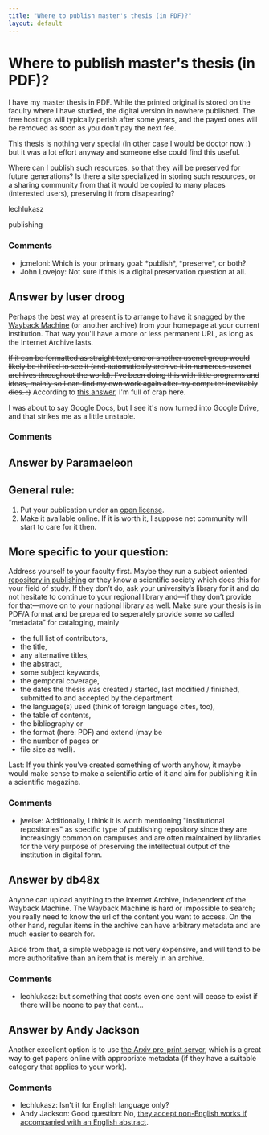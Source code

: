 ```yaml
---
title: "Where to publish master's thesis (in PDF)?"
layout: default
---
```

Where to publish master's thesis (in PDF)?
=====================
I have my master thesis in PDF. While the printed original is stored on
the faculty where I have studied, the digital version in nowhere
published. The free hostings will typically perish after some years, and
the payed ones will be removed as soon as you don't pay the next fee.

This thesis is nothing very special (in other case I would be doctor now
:) but it was a lot effort anyway and someone else could find this
useful.

Where can I publish such resources, so that they will be preserved for
future generations? Is there a site specialized in storing such
resources, or a sharing community from that it would be copied to many
places (interested users), preserving it from disapearing?

lechlukasz

<div class="tags"><span class="tag">publishing</span></div>

### Comments ###
* jcmeloni: Which is your primary goal: \*publish\*, \*preserve\*, or both?
* John Lovejoy: Not sure if this is a digital preservation question at all.


Answer by luser droog
----------------
Perhaps the best way at present is to arrange to have it snagged by the
[Wayback Machine](http://archive.org/web/web.php) (or another archive)
from your homepage at your current institution. That way you'll have a
more or less permanent URL, as long as the Internet Archive lasts.

~~If it can be formatted as straight text, one or another usenet group
would likely be thrilled to see it (and automatically archive it in
numerous usenet archives throughout the world). I've been doing this
with little programs and ideas, mainly so I can find my own work again
after my computer inevitably dies. :)~~ According to [this
answer](http://digitalpreservation.stackexchange.com/a/71/62), I'm full
of crap here.

I was about to say Google Docs, but I see it's now turned into Google
Drive, and that strikes me as a little unstable.

### Comments ###

Answer by Paramaeleon
----------------
General rule:
-------------

1.  Put your publication under an [open
    license](http://creativecommons.org/licenses/).
2.  Make it available online. If it is worth it, I suppose net community
    will start to care for it then.

More specific to your question:
-------------------------------

Address yourself to your faculty first. Maybe they run a subject
oriented [repository in
publishing](http://en.wikipedia.org/wiki/Repository_%28publishing%29) or
they know a scientific society which does this for your field of study.
If they don’t do, ask your university’s library for it and do not
hesitate to continue to your regional library and—if they don’t provide
for that—move on to your national library as well. Make sure your thesis
is in PDF/A format and be prepared to seperately provide some so called
“metadata” for cataloging, mainly

-   the full list of contributors,
-   the title,
-   any alternative titles,
-   the abstract,
-   some subject keywords,
-   the gemporal coverage,
-   the dates the thesis was created / started, last modified /
    finished, submitted to and accepted by the department
-   the language(s) used (think of foreign language cites, too),
-   the table of contents,
-   the bibliography or
-   the format (here: PDF) and extend (may be
-   the number of pages or
-   file size as well).

Last: If you think you’ve created something of worth anyhow, it maybe
would make sense to make a scientific artie of it and aim for publishing
it in a scientific magazine.

### Comments ###
* jweise: Additionally, I think it is worth mentioning "institutional
repositories" as specific type of publishing repository since they are
increasingly common on campuses and are often maintained by libraries
for the very purpose of preserving the intellectual output of the
institution in digital form.

Answer by db48x
----------------
Anyone can upload anything to the Internet Archive, independent of the
Wayback Machine. The Wayback Machine is hard or impossible to search;
you really need to know the url of the content you want to access. On
the other hand, regular items in the archive can have arbitrary metadata
and are much easier to search for.

Aside from that, a simple webpage is not very expensive, and will tend
to be more authoritative than an item that is merely in an archive.

### Comments ###
* lechlukasz: but something that costs even one cent will cease to exist if there will
be noone to pay that cent...

Answer by Andy Jackson
----------------
Another excellent option is to use [the Arxiv pre-print
server](http://arxiv.org/), which is a great way to get papers online
with appropriate metadata (if they have a suitable category that applies
to your work).

### Comments ###
* lechlukasz: Isn't it for English language only?
* Andy Jackson: Good question: No, [they accept non-English works if accompanied with an
English abstract](http://arxiv.org/help/faq/multilang).

